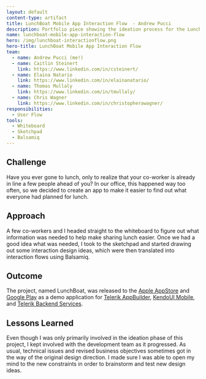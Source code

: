 ```yaml
---
layout: default
content-type: artifact
title: LunchBoat Mobile App Interaction Flow  - Andrew Pucci
description: Portfolio piece showing the ideation process for the LunchBoat mobile app.
name: lunchboat-mobile-app-interaction-flow
hero: /img/lunchboat-interactionflow.png
hero-title: LunchBoat Mobile App Interaction Flow
team: 
  - name: Andrew Pucci (me!)
  - name: Caitlin Steinert
    link: https://www.linkedin.com/in/csteinert/
  - name: Elaina Natario
    link: https://www.linkedin.com/in/elainanatario/
  - name: Thomas Mullaly
    link: https://www.linkedin.com/in/tmullaly/
  - name: Chris Wagner
    link: https://www.linkedin.com/in/christopherawagner/
responsibilities:
  - User Flow
tools:
  - Whiteboard
  - Sketchpad
  - Balsamiq
---
```


## Challenge
Have you ever gone to lunch, only to realize that your co-worker is already in line a few people ahead of you? In our office, this happened way too often, so we decided to create an app to make it easier to find out what everyone had planned for lunch.

## Approach
A few co-workers and I headed straight to the whiteboard to figure out what information was needed to help make sharing lunch easier. Once we had a good idea what was needed, I took to the sketchpad and started drawing out some interaction design ideas, which were then translated into interaction flows using Balsamiq.

## Outcome
The project, named LunchBoat, was released to the [Apple AppStore](https://itunes.apple.com/us/app/lunchboat/id743930347?mt=8) and [Google Play](https://play.google.com/store/apps/details?id=com.telerik.lunchboat2) as a demo application for [Telerik AppBuilder](http://www.telerik.com/appbuilder), [KendoUI Mobile](http://www.telerik.com/kendo-ui-mobile), and [Telerik Backend Services](http://www.telerik.com/backend-services).

## Lessons Learned
Even though I was only primarily involved in the ideation phase of this project, I kept involved with the development team as it progressed. As usual, technical issues and revised business objectives sometimes got in the way of the original design direction. I made sure I was able to open my mind to the new constraints in order to brainstorm and test new design ideas.